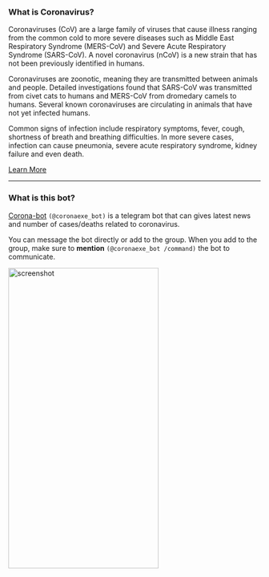 ### What is Coronavirus?  
Coronaviruses (CoV) are a large family of viruses that cause illness ranging from the common cold to more severe diseases such as Middle East Respiratory Syndrome (MERS-CoV) and Severe Acute Respiratory Syndrome (SARS-CoV). A novel coronavirus (nCoV) is a new strain that has not been previously identified in humans.  

Coronaviruses are zoonotic, meaning they are transmitted between animals and people.  Detailed investigations found that SARS-CoV was transmitted from civet cats to humans and MERS-CoV from dromedary camels to humans. Several known coronaviruses are circulating in animals that have not yet infected humans. 

Common signs of infection include respiratory symptoms, fever, cough, shortness of breath and breathing difficulties. In more severe cases, infection can cause pneumonia, severe acute respiratory syndrome, kidney failure and even death. 

[Learn More](https://www.who.int/health-topics/coronavirus)

---

### What is this bot?
[Corona-bot](https://t.me/coronaexe_bot) `(@coronaexe_bot)` is a telegram bot that can gives latest news and number of cases/deaths related to coronavirus.

You can message the bot directly or add to the group. When you add to the group, make sure to **mention** `(@coronaexe_bot /command)` the bot to communicate.

<img src="https://i.imgur.com/JRA5zwY.jpg" alt="screenshot" width="300" height="600">
